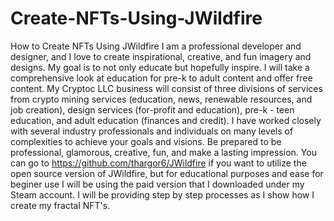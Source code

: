 # Create-NFTs-Using-JWildfire
How to Create NFTs Using JWildfire
I am a professional developer and designer, and I love to create inspirational, creative, and fun imagery and designs. My goal is to not only educate but hopefully inspire. I will take a comprehensive look at education for pre-k to adult content and offer free content. My Cryptoc LLC business will consist of three divisions of services from crypto mining services (education, news, renewable resources, and job creation), design services (for-profit and education), pre-k - teen education, and adult education (finances and credit). I have worked closely with several industry professionals and individuals on many levels of complexities to achieve your goals and visions. Be prepared to be professional, glamorous, creative, fun, and make a lasting impression.
You can go to https://github.com/thargor6/JWildfire if you want to utilize the open source version of JWildfire, but for educational purposes and ease for beginer use I will be using the paid version that I downloaded under my Steam account.
I will be providing step by step processes as I show how I create my fractal NFT's.
